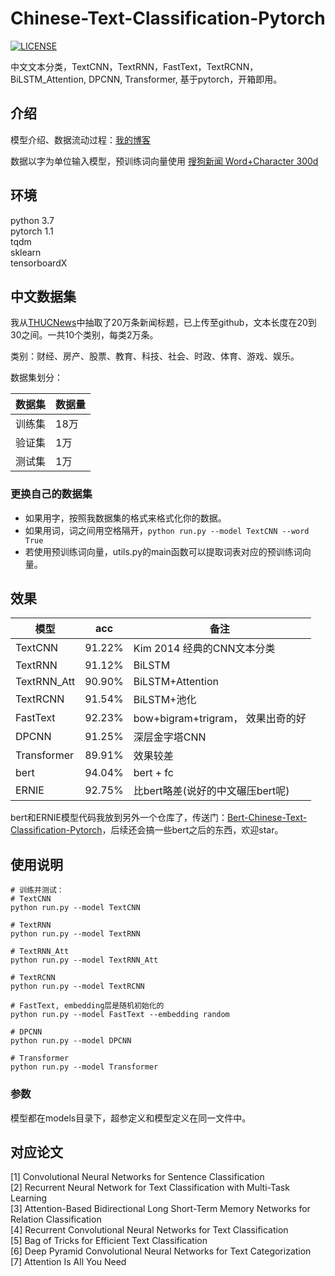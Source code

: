 # Chinese-Text-Classification-Pytorch
[![LICENSE](https://img.shields.io/badge/license-Anti%20996-blue.svg)](https://github.com/996icu/996.ICU/blob/master/LICENSE)

中文文本分类，TextCNN，TextRNN，FastText，TextRCNN，BiLSTM_Attention, DPCNN, Transformer, 基于pytorch，开箱即用。

## 介绍
模型介绍、数据流动过程：[我的博客](https://zhuanlan.zhihu.com/p/73176084)  

数据以字为单位输入模型，预训练词向量使用 [搜狗新闻 Word+Character 300d](https://github.com/Embedding/Chinese-Word-Vectors)

## 环境
python 3.7  
pytorch 1.1  
tqdm  
sklearn  
tensorboardX

## 中文数据集
我从[THUCNews](http://thuctc.thunlp.org/)中抽取了20万条新闻标题，已上传至github，文本长度在20到30之间。一共10个类别，每类2万条。

类别：财经、房产、股票、教育、科技、社会、时政、体育、游戏、娱乐。

数据集划分：

数据集|数据量
--|--
训练集|18万
验证集|1万
测试集|1万


### 更换自己的数据集
 - 如果用字，按照我数据集的格式来格式化你的数据。  
 - 如果用词，词之间用空格隔开，`python run.py --model TextCNN --word True`  
 - 若使用预训练词向量，utils.py的main函数可以提取词表对应的预训练词向量。  


## 效果

模型|acc|备注
--|--|--
TextCNN|91.22%|Kim 2014 经典的CNN文本分类
TextRNN|91.12%|BiLSTM 
TextRNN_Att|90.90%|BiLSTM+Attention
TextRCNN|91.54%|BiLSTM+池化
FastText|92.23%|bow+bigram+trigram， 效果出奇的好
DPCNN|91.25%|深层金字塔CNN
Transformer|89.91%|效果较差
bert|94.04%|bert + fc  
ERNIE|92.75%|比bert略差(说好的中文碾压bert呢)  

bert和ERNIE模型代码我放到另外一个仓库了，传送门：[Bert-Chinese-Text-Classification-Pytorch](https://github.com/649453932/Bert-Chinese-Text-Classification-Pytorch)，后续还会搞一些bert之后的东西，欢迎star。  

## 使用说明
```
# 训练并测试：
# TextCNN
python run.py --model TextCNN

# TextRNN
python run.py --model TextRNN

# TextRNN_Att
python run.py --model TextRNN_Att

# TextRCNN
python run.py --model TextRCNN

# FastText, embedding层是随机初始化的
python run.py --model FastText --embedding random 

# DPCNN
python run.py --model DPCNN

# Transformer
python run.py --model Transformer
```

### 参数
模型都在models目录下，超参定义和模型定义在同一文件中。  


## 对应论文
[1] Convolutional Neural Networks for Sentence Classification  
[2] Recurrent Neural Network for Text Classification with Multi-Task Learning  
[3] Attention-Based Bidirectional Long Short-Term Memory Networks for Relation Classification  
[4] Recurrent Convolutional Neural Networks for Text Classification  
[5] Bag of Tricks for Efficient Text Classification  
[6] Deep Pyramid Convolutional Neural Networks for Text Categorization  
[7] Attention Is All You Need  
